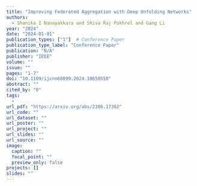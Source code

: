 ```yaml
---
title: "Improving Federated Aggregation with Deep Unfolding Networks"
authors:
  - Shanika I Nanayakkara and Shiva Raj Pokhrel and Gang Li
year: "2024"
date: "2024-01-01"
publication_types: ["1"]  # Conference Paper
publication_type_label: "Conference Paper"
publication: "N/A"
publisher: "IEEE"
volume: ""
issue: ""
pages: "1-7"
doi: "10.1109/ijcnn60899.2024.10650550"
abstract: ""
cited_by: "0"
tags:
  - 
url_pdf: "https://arxiv.org/abs/2306.17362"
url_code: ""
url_dataset: ""
url_poster: ""
url_project: ""
url_slides: ""
url_source: ""
image:
  caption: ""
  focal_point: ""
  preview_only: false
projects: []
slides: ""
---
```

